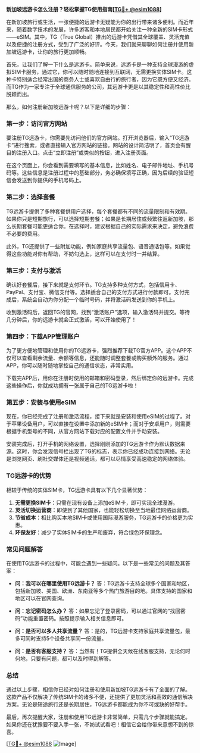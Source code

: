 **新加坡远游卡怎么注册？轻松掌握TG使用指南[[TG💪+ @esim1088](https://t.me/s/esim1088)]**

在新加坡旅行或生活，一张便捷的远游卡无疑能为你的出行带来诸多便利。而近年来，随着数字技术的发展，许多游客和本地居民都开始关注一种全新的SIM卡形式——eSIM。其中，TG（True Global）推出的远游卡凭借其全球覆盖、灵活充值以及便捷的注册方式，受到了广泛的好评。今天，我们就来聊聊如何注册并使用新加坡远游卡，让你的旅行更加顺畅。

首先，让我们了解一下什么是远游卡。简单来说，远游卡是一种支持全球漫游的虚拟SIM卡服务，通过它，你可以随时随地连接到互联网，无需更换实体SIM卡。这种卡特别适合经常出国的商务人士或喜欢自由行的旅行者，因为它既方便又经济。而TG作为一家专注于全球通信服务的公司，其远游卡更是以其稳定性和高性价比脱颖而出。

那么，如何注册新加坡远游卡呢？以下是详细的步骤：

### **第一步：访问官方网站**
要注册TG远游卡，你需要先访问他们的官方网站。打开浏览器后，输入“TG远游卡”进行搜索，或者直接输入官方网站的链接。网站的设计简洁明了，首页会有醒目的注册入口。点击“立即注册”或类似的按钮，进入注册页面。

在这个页面上，你会看到需要填写的基本信息，比如姓名、电子邮件地址、手机号码等。这些信息是注册过程中的基础部分，务必确保填写正确，因为后续的验证短信会发送到你提供的手机号码上。

### **第二步：选择套餐**
TG远游卡提供了多种套餐供用户选择，每个套餐都有不同的流量限制和有效期。如果你只是短期旅行，可以选择短期套餐；如果是长期居住或频繁往返新加坡，那么长期套餐可能更适合你。在选择时，建议根据自己的实际需求来决定，避免浪费不必要的费用。

此外，TG还提供了一些附加功能，例如家庭共享流量包、语音通话包等。如果觉得这些功能对你有帮助，不妨勾选上，这样可以在支付时一并结算。

### **第三步：支付与激活**
确认好套餐后，接下来就是支付环节。TG支持多种支付方式，包括信用卡、PayPal、支付宝、微信支付等。选择适合自己的支付方式进行付款即可。支付完成后，系统会自动为你分配一个临时号码，并将激活码发送到你的手机上。

收到激活码后，返回TG的官网，找到“激活账户”选项，输入激活码并提交。等待几分钟后，你的远游卡就会正式激活，可以开始使用了！

### **第四步：下载APP管理账户**
为了更方便地管理和使用你的TG远游卡，强烈推荐下载TG官方APP。这个APP不仅可以查看剩余流量、余额等信息，还能随时调整套餐或购买额外的服务。通过APP，你可以随时随地掌控自己的通信状态，非常实用。

下载完APP后，用你在注册时使用的邮箱和密码登录，然后绑定你的远游卡。完成这些操作后，你就成功拥有一张属于自己的TG远游卡啦！

### **第五步：安装与使用eSIM**
现在，你已经完成了注册和激活流程，接下来就是安装和使用eSIM的过程了。对于苹果设备用户，可以直接在设置中添加新的eSIM卡；而对于安卓用户，则需要根据手机型号的不同，从官方网站下载对应的配置文件并手动安装。

安装完成后，打开手机的网络设置，选择刚刚添加的TG远游卡作为默认数据来源。这时，你会发现信号栏出现了TG的标志，表示你已经成功连接到网络。无论是浏览网页、刷社交媒体还是视频通话，都可以尽情享受高速稳定的网络体验。

### **TG远游卡的优势**
相较于传统的实体SIM卡，TG远游卡具有以下几个显著优势：

1. **无需更换SIM卡**：只需在现有设备上添加eSIM卡，即可实现全球漫游。
2. **灵活切换运营商**：即使到了其他国家，也能轻松切换至当地最佳网络运营商。
3. **节省成本**：相比购买本地SIM卡或使用国际漫游服务，TG远游卡的价格更为实惠。
4. **环保友好**：减少了实体SIM卡的生产和废弃，符合绿色环保理念。

### **常见问题解答**
在使用TG远游卡的过程中，可能会遇到一些疑问。以下是一些常见的问题及其答案：

- **问：我可以在哪里使用TG远游卡？**
  答：TG远游卡支持全球多个国家和地区，包括新加坡、美国、欧洲、东南亚等多个热门旅游目的地。具体支持的国家和地区可以在官网查询。

- **问：忘记密码怎么办？**
  答：如果忘记了登录密码，可以通过官网的“找回密码”功能重置密码。按照提示输入相关信息即可。

- **问：是否可以多人共享流量？**
  答：是的，TG远游卡支持家庭共享流量包，最多可同时支持5个设备共享同一份流量。

- **问：是否有客服支持？**
  答：当然有！TG提供全天候在线客服支持，无论何时何地，只要有问题，都可以及时得到解答。

### **总结**
通过以上步骤，相信你已经对如何注册和使用新加坡TG远游卡有了全面的了解。这款产品不仅解决了传统SIM卡的诸多不便，还提供了更加灵活和高效的通信解决方案。无论是短途旅行还是长期居住，TG远游卡都能成为你不可或缺的好帮手。

最后，再次提醒大家，注册和使用TG远游卡非常简单，只需几个步骤就能搞定。如果你还在犹豫要不要入手一张，不妨试试看吧！相信它会给你带来意想不到的惊喜。

[[TG💪+ @esim1088](https://t.me/s/esim1088) ![Image](https://i.postimg.cc/4NQfJmqS/Snipaste-2025-05-13-00-14-12.png)]